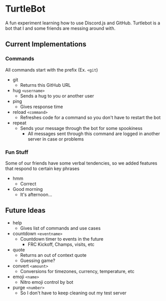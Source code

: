 # TurtleBot

A fun experiment learning how to use Discord.js and GitHub. 
Turtlebot is a bot that I and some friends are messing around with.

## Current Implementations

### Commands

All commands start with the prefix (Ex. `<git`)

- git
    - Returns this GitHub URL
- hug `<username>`
    - Sends a hug to you or another user
- ping
    - Gives response time
- reload `<command>`
    - Refreshes code for a command so you don't have to restart the bot
- repeat
    - Sends your message through the bot for some spookiness
        - All messages sent through this command are logged in another server in case or problems


### Fun Stuff
Some of our friends have some verbal tendencies, so we added features that respond to certain key phrases
- hmm
    - Correct
- Good morning
    - It's afternoon...

## Future Ideas
- help
    - Gives list of commands and use cases
- countdown `<eventname>`
    - Countdown timer to events in the future
        - FRC Kickoff, Champs, visits, etc
- quote
    - Returns an out of context quote
    - Guessing game?
- convert `<amount>`
    - Conversions for timezones, currency, temperature, etc
- emoji `<name>`
    - Nitro emoji control by bot
- purge `<number>`
    - So I don't have to keep cleaning out my test server